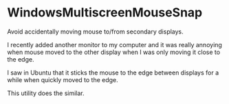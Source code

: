 # WindowsMultiscreenMouseSnap
Avoid accidentally moving mouse to/from secondary displays.

I recently added another monitor to my computer and it was really annoying when mouse moved to the other display when I was only moving it close to the edge.

I saw in Ubuntu that it sticks the mouse to the edge between displays for a while when quickly moved to the edge.

This utility does the similar.
